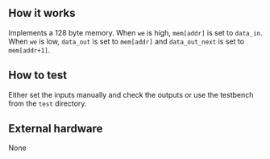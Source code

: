 <!---

This file is used to generate your project datasheet. Please fill in the information below and delete any unused
sections.

You can also include images in this folder and reference them in the markdown. Each image must be less than
512 kb in size, and the combined size of all images must be less than 1 MB.
-->

## How it works

Implements a 128 byte memory.
When `we` is high, `mem[addr]` is set to `data_in`.
When `we` is low, `data_out` is set to `mem[addr]` and `data_out_next` is set to `mem[addr+1]`.

## How to test

Either set the inputs manually and check the outputs or use the testbench from the `test` directory.

## External hardware

None
